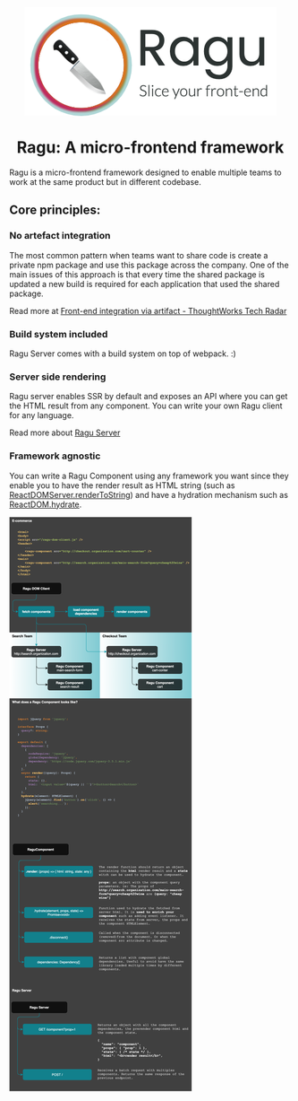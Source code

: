 <p align="center" style="color: #343a40">
  <p align="center" >
    <img src="repository-assets/logo.png" alt="Ragu" align="center">
  </p>
  <h1 align="center">Ragu: A micro-frontend framework</h1>
</p>

Ragu is a micro-frontend framework designed to enable multiple teams to
work at the same product but in different codebase.

## Core principles:

### No artefact integration
The most common pattern when teams want to share code is create a private
npm package and use this package across the company. One of the main
issues of this approach is that every time the shared package is updated
a new build is required for each application that used the shared package.

Read more at
[Front-end integration via artifact - ThoughtWorks Tech Radar](https://www.thoughtworks.com/en/radar/techniques/front-end-integration-via-artifact)


### Build system included
Ragu Server comes with a build system on top of webpack. :)


### Server side rendering
Ragu server enables SSR by default and exposes an API where you can get
the HTML result from any component. You can write your own Ragu client 
for any language.

Read more about [Ragu Server](https://github.com/carlosmaniero/ragu/tree/main/ragu-server)

### Framework agnostic
You can write a Ragu Component using any framework you want since they enable you to have the render result as HTML
string (such as [ReactDOMServer.renderToString](https://reactjs.org/docs/react-dom-server.html#rendertostring)) 
and have a hydration mechanism such as [ReactDOM.hydrate](https://reactjs.org/docs/react-dom.html#hydrate).


![Ragu Repository](./repository-assets/ragu-architecture.png)
